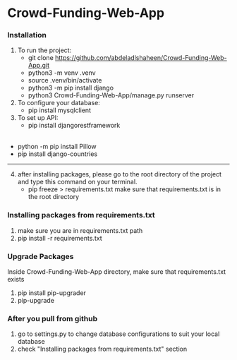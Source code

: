 # Crowd-Funding-Web-App

### Installation

1. To run the project:
   - git clone https://github.com/abdeladlshaheen/Crowd-Funding-Web-App.git
   - python3 -m venv .venv
   - source .venv/bin/activate
   - python3 -m pip install django
   - python3 Crowd-Funding-Web-App/manage.py runserver
2. To configure your database:
   - pip install mysqlclient
3. To set up API:
   - pip install djangorestframework
     <br/><br/>

- python -m pip install Pillow
- pip install django-countries
<hr/>

4. after installing packages, please go to the root directory of the project and type this command on your terminal.
   - pip freeze > requirements.txt
     make sure that requirements.txt is in the root directory

### Installing packages from requirements.txt
1. make sure you are in requirements.txt path
2. pip install -r requirements.txt

### Upgrade Packages

Inside Crowd-Funding-Web-App directory, make sure that requirements.txt exists

1. pip install pip-upgrader
2. pip-upgrade

### After you pull from github
1. go to settings.py to change database configurations to suit your local database
2. check "Installing packages from requirements.txt" section